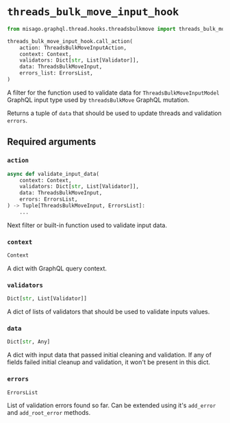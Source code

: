 # `threads_bulk_move_input_hook`

```python
from misago.graphql.thread.hooks.threadsbulkmove import threads_bulk_move_input_hook

threads_bulk_move_input_hook.call_action(
    action: ThreadsBulkMoveInputAction,
    context: Context,
    validators: Dict[str, List[Validator]],
    data: ThreadsBulkMoveInput,
    errors_list: ErrorsList,
)
```

A filter for the function used to validate data for `ThreadsBulkMoveInputModel` GraphQL input type used by `threadsBulkMove` GraphQL mutation.

Returns a tuple of `data` that should be used to update threads and validation `errors`.


## Required arguments

### `action`

```python
async def validate_input_data(
    context: Context,
    validators: Dict[str, List[Validator]],
    data: ThreadsBulkMoveInput,
    errors: ErrorsList,
) -> Tuple[ThreadsBulkMoveInput, ErrorsList]:
    ...
```

Next filter or built-in function used to validate input data.


### `context`

```python
Context
```

A dict with GraphQL query context.


### `validators`

```python
Dict[str, List[Validator]]
```

A dict of lists of validators that should be used to validate inputs values.


### `data`

```python
Dict[str, Any]
```

A dict with input data that passed initial cleaning and validation. If any of fields failed initial cleanup and validation, it won't be present in this dict.


### `errors`

```python
ErrorsList
```

List of validation errors found so far. Can be extended using it's `add_error` and `add_root_error` methods.